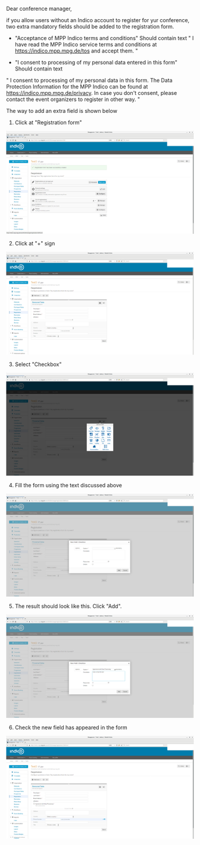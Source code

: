 Dear conference manager, 

if you allow users without an Indico account to register for yur conference, two extra mandatory fields should be added to the registration form.

- "Acceptance of MPP Indico terms and conditions"
Should contain text 
"
I have read the MPP Indico service terms and conditions at https://indico.mpp.mpg.de/tos and accept them.
"

- "I consent to processing of my personal data entered in this form"
Should contain text 

"
I consent to processing of my personal data in this form. 
The Data Protection Information for the MPP Indico can be found at https://indico.mpp.mpg.de/privacy. 
In case you don't consent, please contact the event organizers to register in other way.
"

The way to add an extra field is shown below

1. Click at "Registration form"

![](https://raw.githubusercontent.com/mppmu/MPPIndico/master/manager/add_DP_agreement_to_conference/1.png)

2. Click at "+" sign

![](https://raw.githubusercontent.com/mppmu/MPPIndico/master/manager/add_DP_agreement_to_conference/2.png)

3. Select "Checkbox"

![](https://raw.githubusercontent.com/mppmu/MPPIndico/master/manager/add_DP_agreement_to_conference/3.png)

4. Fill the form using the text discussed above 

![](https://raw.githubusercontent.com/mppmu/MPPIndico/master/manager/add_DP_agreement_to_conference/4.png)

5. The result should look like this. Click "Add".

![](https://raw.githubusercontent.com/mppmu/MPPIndico/master/manager/add_DP_agreement_to_conference/5.png)

6. Check the new field has appeared in the form

![](https://raw.githubusercontent.com/mppmu/MPPIndico/master/manager/add_DP_agreement_to_conference/6.png)
